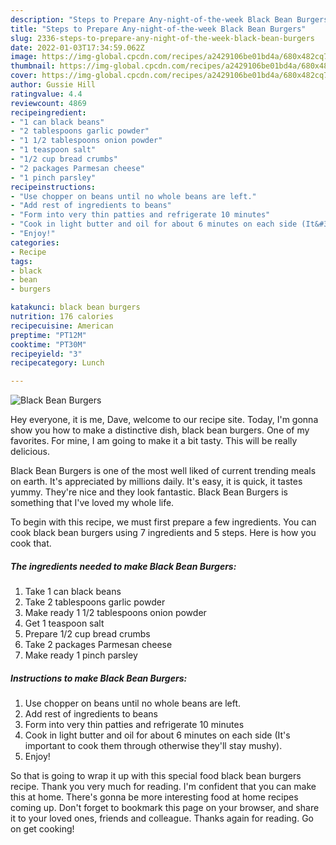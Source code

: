 ```yaml
---
description: "Steps to Prepare Any-night-of-the-week Black Bean Burgers"
title: "Steps to Prepare Any-night-of-the-week Black Bean Burgers"
slug: 2336-steps-to-prepare-any-night-of-the-week-black-bean-burgers
date: 2022-01-03T17:34:59.062Z
image: https://img-global.cpcdn.com/recipes/a2429106be01bd4a/680x482cq70/black-bean-burgers-recipe-main-photo.jpg
thumbnail: https://img-global.cpcdn.com/recipes/a2429106be01bd4a/680x482cq70/black-bean-burgers-recipe-main-photo.jpg
cover: https://img-global.cpcdn.com/recipes/a2429106be01bd4a/680x482cq70/black-bean-burgers-recipe-main-photo.jpg
author: Gussie Hill
ratingvalue: 4.4
reviewcount: 4869
recipeingredient:
- "1 can black beans"
- "2 tablespoons garlic powder"
- "1 1/2 tablespoons onion powder"
- "1 teaspoon salt"
- "1/2 cup bread crumbs"
- "2 packages Parmesan cheese"
- "1 pinch parsley"
recipeinstructions:
- "Use chopper on beans until no whole beans are left."
- "Add rest of ingredients to beans"
- "Form into very thin patties and refrigerate 10 minutes"
- "Cook in light butter and oil for about 6 minutes on each side (It&#39;s important to cook them through otherwise they&#39;ll stay mushy)."
- "Enjoy!"
categories:
- Recipe
tags:
- black
- bean
- burgers

katakunci: black bean burgers 
nutrition: 176 calories
recipecuisine: American
preptime: "PT12M"
cooktime: "PT30M"
recipeyield: "3"
recipecategory: Lunch

---
```



![Black Bean Burgers](https://img-global.cpcdn.com/recipes/a2429106be01bd4a/680x482cq70/black-bean-burgers-recipe-main-photo.jpg)

Hey everyone, it is me, Dave, welcome to our recipe site. Today, I'm gonna show you how to make a distinctive dish, black bean burgers. One of my favorites. For mine, I am going to make it a bit tasty. This will be really delicious.



Black Bean Burgers is one of the most well liked of current trending meals on earth. It's appreciated by millions daily. It's easy, it is quick, it tastes yummy. They're nice and they look fantastic. Black Bean Burgers is something that I've loved my whole life.


To begin with this recipe, we must first prepare a few ingredients. You can cook black bean burgers using 7 ingredients and 5 steps. Here is how you cook that.

<!--inarticleads1-->

##### The ingredients needed to make Black Bean Burgers:

1. Take 1 can black beans
1. Take 2 tablespoons garlic powder
1. Make ready 1 1/2 tablespoons onion powder
1. Get 1 teaspoon salt
1. Prepare 1/2 cup bread crumbs
1. Take 2 packages Parmesan cheese
1. Make ready 1 pinch parsley




<!--inarticleads2-->

##### Instructions to make Black Bean Burgers:

1. Use chopper on beans until no whole beans are left.
1. Add rest of ingredients to beans
1. Form into very thin patties and refrigerate 10 minutes
1. Cook in light butter and oil for about 6 minutes on each side (It&#39;s important to cook them through otherwise they&#39;ll stay mushy).
1. Enjoy!




So that is going to wrap it up with this special food black bean burgers recipe. Thank you very much for reading. I'm confident that you can make this at home. There's gonna be more interesting food at home recipes coming up. Don't forget to bookmark this page on your browser, and share it to your loved ones, friends and colleague. Thanks again for reading. Go on get cooking!
